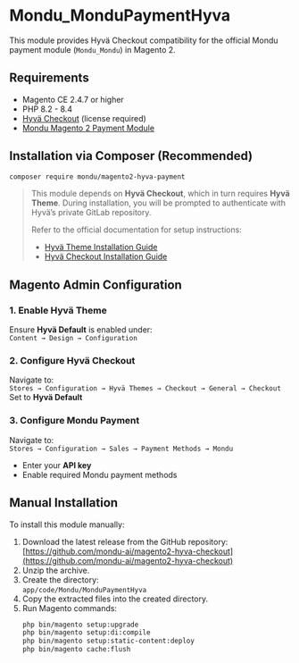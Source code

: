 # Mondu_MonduPaymentHyva

This module provides Hyvä Checkout compatibility for the official Mondu payment module (`Mondu_Mondu`) in Magento 2.

## Requirements

- Magento CE 2.4.7 or higher
- PHP 8.2 - 8.4
- [Hyvä Checkout](https://docs.hyva.io/checkout/index.html) (license required)
- [Mondu Magento 2 Payment Module](https://github.com/mondu-ai/magento2-checkout)

## Installation via Composer (Recommended)

```bash
composer require mondu/magento2-hyva-payment
```

> This module depends on **Hyvä Checkout**, which in turn requires **Hyvä Theme**.
> During installation, you will be prompted to authenticate with Hyvä’s private GitLab repository.
>
> Refer to the official documentation for setup instructions:
> - [Hyvä Theme Installation Guide](https://docs.hyva.io/hyva-themes/getting-started/index.html#for-licensees)
> - [Hyvä Checkout Installation Guide](https://docs.hyva.io/checkout/hyva-checkout/getting-started/index.html#installation)

## Magento Admin Configuration

### 1. Enable Hyvä Theme

Ensure **Hyvä Default** is enabled under:  
`Content → Design → Configuration`

### 2. Configure Hyvä Checkout

Navigate to:  
`Stores → Configuration → Hyvä Themes → Checkout → General → Checkout`  
Set to **Hyvä Default**

### 3. Configure Mondu Payment

Navigate to:  
`Stores → Configuration → Sales → Payment Methods → Mondu`

- Enter your **API key**
- Enable required Mondu payment methods

## Manual Installation

To install this module manually:

1. Download the latest release from the GitHub repository:  
   [https://github.com/mondu-ai/magento2-hyva-checkout](https://github.com/mondu-ai/magento2-hyva-checkout)
2. Unzip the archive.
3. Create the directory:  
   `app/code/Mondu/MonduPaymentHyva`
4. Copy the extracted files into the created directory.
5. Run Magento commands:
   ```bash
   php bin/magento setup:upgrade
   php bin/magento setup:di:compile
   php bin/magento setup:static-content:deploy
   php bin/magento cache:flush
   ```
